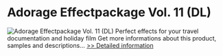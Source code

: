 # Adorage Effectpackage Vol. 11 (DL)
![Adorage Effectpackage Vol. 11 (DL)](https://mycommerce.akamaized.net/api/pimages/P300428573/BIG/300428573.JPG)
Perfect effects for your travel documentation and holiday film
 Get more informations about this product, samples and descriptions...
[>> Detailed information](https://secure.element5.com/esales/product.html?productid=300428573&affiliateid=200057808)